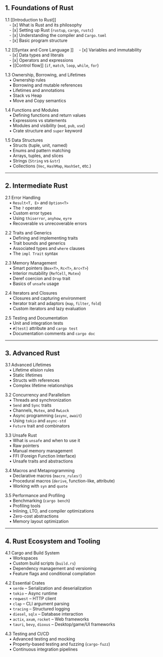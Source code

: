 
## 1. Foundations of Rust

1.1 [[Introduction to Rust]]  
 - [x] What is Rust and its philosophy  
 - [x] Setting up Rust (`rustup`, `cargo`, `rustc`)  
 - [x] Understanding the compiler and `Cargo.toml`  
 - [x] Basic program structure

1.2 [[Syntax and Core Language ]] 
 - [x] Variables and immutability  
 - [x] Data types and literals  
 - [x] Operators and expressions  
 • [[Control flow]] (`if`, `match`, `loop`, `while`, `for`)

1.3 Ownership, Borrowing, and Lifetimes  
 • Ownership rules  
 • Borrowing and mutable references  
 • Lifetimes and annotations  
 • Stack vs Heap  
 • Move and Copy semantics

1.4 Functions and Modules  
 • Defining functions and return values  
 • Expressions vs statements  
 • Modules and visibility (`mod`, `pub`, `use`)  
 • Crate structure and `super` keyword

1.5 Data Structures  
 • Structs (tuple, unit, named)  
 • Enums and pattern matching  
 • Arrays, tuples, and slices  
 • Strings (`String` vs `&str`)  
 • Collections (`Vec`, `HashMap`, `HashSet`, etc.)

---

## 2. Intermediate Rust

2.1 Error Handling  
 • `Result<T, E>` and `Option<T>`  
 • The `?` operator  
 • Custom error types  
 • Using `thiserror`, `anyhow`, `eyre`  
 • Recoverable vs unrecoverable errors

2.2 Traits and Generics  
 • Defining and implementing traits  
 • Trait bounds and generics  
 • Associated types and `where` clauses  
 • The `impl Trait` syntax

2.3 Memory Management  
 • Smart pointers (`Box<T>`, `Rc<T>`, `Arc<T>`)  
 • Interior mutability (`RefCell`, `Mutex`)  
 • Deref coercion and `Drop` trait  
 • Basics of `unsafe` usage

2.4 Iterators and Closures  
 • Closures and capturing environment  
 • Iterator trait and adaptors (`map`, `filter`, `fold`)  
 • Custom iterators and lazy evaluation

2.5 Testing and Documentation  
 • Unit and integration tests  
 • `#[test]` attribute and `cargo test`  
 • Documentation comments and `cargo doc`

---

## 3. Advanced Rust

3.1 Advanced Lifetimes  
 • Lifetime elision rules  
 • Static lifetimes  
 • Structs with references  
 • Complex lifetime relationships

3.2 Concurrency and Parallelism  
 • Threads and synchronization  
 • `Send` and `Sync` traits  
 • Channels, `Mutex`, and `RwLock`  
 • Async programming (`async`, `await`)  
 • Using `tokio` and `async-std`  
 • `Future` trait and combinators

3.3 Unsafe Rust  
 • What is `unsafe` and when to use it  
 • Raw pointers  
 • Manual memory management  
 • FFI (Foreign Function Interface)  
 • Unsafe traits and abstractions

3.4 Macros and Metaprogramming  
 • Declarative macros (`macro_rules!`)  
 • Procedural macros (`derive`, function-like, attribute)  
 • Working with `syn` and `quote`

3.5 Performance and Profiling  
 • Benchmarking (`cargo bench`)  
 • Profiling tools  
 • Inlining, LTO, and compiler optimizations  
 • Zero-cost abstractions  
 • Memory layout optimization

---

## 4. Rust Ecosystem and Tooling

4.1 Cargo and Build System  
 • Workspaces  
 • Custom build scripts (`build.rs`)  
 • Dependency management and versioning  
 • Feature flags and conditional compilation

4.2 Essential Crates  
 • `serde` – Serialization and deserialization  
 • `tokio` – Async runtime  
 • `reqwest` – HTTP client  
 • `clap` – CLI argument parsing  
 • `tracing` – Structured logging  
 • `diesel`, `sqlx` – Database interaction  
 • `actix`, `axum`, `rocket` – Web frameworks  
 • `tauri`, `bevy`, `dioxus` – Desktop/game/UI frameworks

4.3 Testing and CI/CD  
 • Advanced testing and mocking  
 • Property-based testing and fuzzing (`cargo-fuzz`)  
 • Continuous integration pipelines
